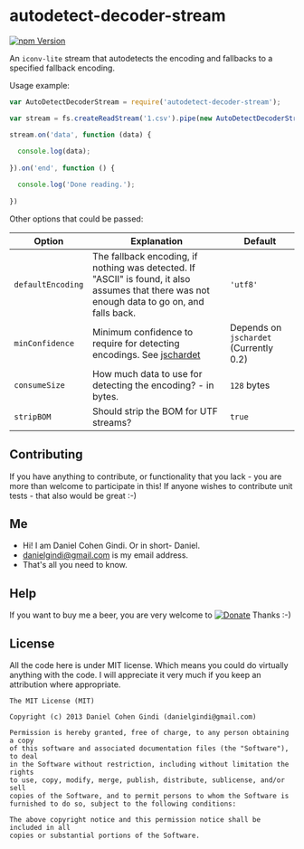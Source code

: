 # autodetect-decoder-stream

[![npm Version](https://badge.fury.io/js/autodetect-decoder-stream.png)](https://npmjs.org/package/autodetect-decoder-stream)

An `iconv-lite` stream that autodetects the encoding and fallbacks to a specified fallback encoding.


Usage example:

```javascript
var AutoDetectDecoderStream = require('autodetect-decoder-stream');

var stream = fs.createReadStream('1.csv').pipe(new AutoDetectDecoderStream({ defaultEncoding: '1255' }));

stream.on('data', function (data) {
  
  console.log(data);
  
}).on('end', function () {

  console.log('Done reading.');
  
})

```

Other options that could be passed:

Option | Explanation | Default
---- | ------------ | ------
  `defaultEncoding` | The fallback encoding, if nothing was detected. If "ASCII" is found, it also assumes that there was not enough data to go on, and falls back. | `'utf8'`
  `minConfidence` | Minimum confidence to require for detecting encodings. See [jschardet](https://github.com/aadsm/jschardet) | Depends on `jschardet` (Currently 0.2)
  `consumeSize` | How much data to use for detecting the encoding? - in bytes. | `128` bytes
  `stripBOM` | Should strip the BOM for UTF streams? | `true`


## Contributing

If you have anything to contribute, or functionality that you lack - you are more than welcome to participate in this!
If anyone wishes to contribute unit tests - that also would be great :-)

## Me
* Hi! I am Daniel Cohen Gindi. Or in short- Daniel.
* danielgindi@gmail.com is my email address.
* That's all you need to know.

## Help

If you want to buy me a beer, you are very welcome to
[![Donate](https://www.paypalobjects.com/en_US/i/btn/btn_donate_LG.gif)](https://www.paypal.com/cgi-bin/webscr?cmd=_s-xclick&hosted_button_id=G6CELS3E997ZE)
 Thanks :-)

## License

All the code here is under MIT license. Which means you could do virtually anything with the code.
I will appreciate it very much if you keep an attribution where appropriate.

    The MIT License (MIT)

    Copyright (c) 2013 Daniel Cohen Gindi (danielgindi@gmail.com)

    Permission is hereby granted, free of charge, to any person obtaining a copy
    of this software and associated documentation files (the "Software"), to deal
    in the Software without restriction, including without limitation the rights
    to use, copy, modify, merge, publish, distribute, sublicense, and/or sell
    copies of the Software, and to permit persons to whom the Software is
    furnished to do so, subject to the following conditions:

    The above copyright notice and this permission notice shall be included in all
    copies or substantial portions of the Software.
